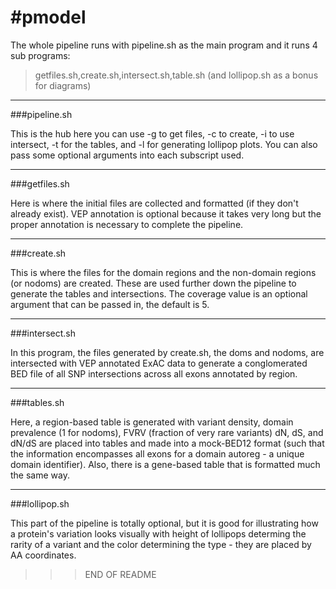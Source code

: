 #pmodel
======

The whole pipeline runs with pipeline.sh as the main program and it runs 4 sub programs:

>getfiles.sh,create.sh,intersect.sh,table.sh (and lollipop.sh as a bonus for diagrams)

* * *

###pipeline.sh

This is the hub here you can use -g to get files, -c to create, -i to use intersect, -t for the tables, and -l for generating lollipop plots.  You can also pass some optional arguments into each subscript used.

* * *

###getfiles.sh

Here is where the initial files are collected and formatted (if they don't already exist).  VEP annotation is optional because it takes very long but the proper annotation is necessary to complete the pipeline.  

* * *

###create.sh

This is where the files for the domain regions and the non-domain regions (or nodoms) are created.  These are used further down the pipeline to generate the tables and intersections.  The coverage value is an optional argument that can be passed in, the default is 5.

* * * 

###intersect.sh

In this program, the files generated by create.sh, the doms and nodoms, are intersected with VEP annotated ExAC data to generate a conglomerated BED file of all SNP intersections across all exons annotated by region.

* * *

###tables.sh

Here, a region-based table is generated with variant density, domain prevalence (1 for nodoms), FVRV (fraction of very rare variants) dN, dS, and dN/dS are placed into tables and made into a mock-BED12 format (such that the information encompasses all exons for a domain autoreg - a unique domain identifier).  Also, there is a gene-based table that is formatted much the same way.

* * *

###lollipop.sh

This part of the pipeline is totally optional, but it is good for illustrating how a protein's variation looks visually with height of lollipops determing the rarity of a variant and the color determining the type - they are placed by AA coordinates.

>>>END OF README
